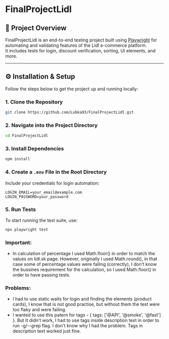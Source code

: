 # FinalProjectLidl

## 🛒 Project Overview

FinalProjectLidl is an end-to-end testing project built using [Playwright](https://playwright.dev/) for automating and validating features of the Lidl e-commerce platform.  
It includes tests for login, discount verification, sorting, UI elements, and more.

---

## ⚙️ Installation & Setup

Follow the steps below to get the project up and running locally:

### 1. Clone the Repository

```bash
git clone https://github.com/Lubka93/FinalProjectLidl.git
```

### 2. Navigate into the Project Directory

```bash
cd FinalProjectLidl
```

### 3. Install Dependencies

```bash
npm install
```

### 4. Create a `.env` File in the Root Directory

Include your credentials for login automation:

```
LOGIN_EMAIL=your_email@example.com
LOGIN_PASSWORD=your_password
```

### 5. Run Tests

To start running the test suite, use:

```bash
npx playwright test
```
### Important: 
- In calculation of percentage I used Math.floor() in order to match the values on lidl.sk page. However, originally I used Math.round(), in that case some of percentage values were failing (correctly), I don't know the bussines requirement for the calculation, so I used Math.floor() in order to have passing tests.  
### Problems:
- I had to use static waits for login and finding the elements (product cards), I know that is not good practise, but without them the test were too flaky and were failing. 
- I wanted to use this patern for tags - { tags: ['@API', '@smoke', '@fast'] }. But It didn't work, I had to use tags inside description text in order to run -g/--grep flag. I don't know why I had the problem. Tags in description text worked just fine. 


